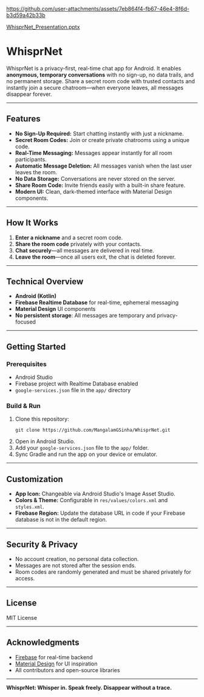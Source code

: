 

https://github.com/user-attachments/assets/7eb864f4-fb67-46e4-8f6d-b3d59a42b33b

[WhisprNet_Presentation.pptx](https://github.com/user-attachments/files/20837539/WhisprNet_Presentation.pptx)


# WhisprNet

WhisprNet is a privacy-first, real-time chat app for Android. It enables **anonymous, temporary conversations** with no sign-up, no data trails, and no permanent storage. Share a secret room code with trusted contacts and instantly join a secure chatroom—when everyone leaves, all messages disappear forever.

---

## Features

- **No Sign-Up Required:** Start chatting instantly with just a nickname.
- **Secret Room Codes:** Join or create private chatrooms using a unique code.
- **Real-Time Messaging:** Messages appear instantly for all room participants.
- **Automatic Message Deletion:** All messages vanish when the last user leaves the room.
- **No Data Storage:** Conversations are never stored on the server.
- **Share Room Code:** Invite friends easily with a built-in share feature.
- **Modern UI:** Clean, dark-themed interface with Material Design components.

---

## How It Works

1. **Enter a nickname** and a secret room code.
2. **Share the room code** privately with your contacts.
3. **Chat securely**—all messages are delivered in real time.
4. **Leave the room**—once all users exit, the chat is deleted forever.

---

## Technical Overview

- **Android (Kotlin)**
- **Firebase Realtime Database** for real-time, ephemeral messaging
- **Material Design** UI components
- **No persistent storage**: All messages are temporary and privacy-focused

---

## Getting Started

### Prerequisites

- Android Studio
- Firebase project with Realtime Database enabled
- `google-services.json` file in the `app/` directory

### Build & Run

1. Clone this repository:
   ```
   git clone https://github.com/MangalamGSinha/WhisprNet.git
   ```
2. Open in Android Studio.
3. Add your `google-services.json` file to the `app/` folder.
4. Sync Gradle and run the app on your device or emulator.

---

## Customization

- **App Icon:** Changeable via Android Studio's Image Asset Studio.
- **Colors & Theme:** Configurable in `res/values/colors.xml` and `styles.xml`.
- **Firebase Region:** Update the database URL in code if your Firebase database is not in the default region.

---

## Security & Privacy

- No account creation, no personal data collection.
- Messages are not stored after the session ends.
- Room codes are randomly generated and must be shared privately for access.

---

## License

MIT License

---

## Acknowledgments

- [Firebase](https://firebase.google.com/) for real-time backend
- [Material Design](https://material.io/) for UI inspiration
- All contributors and open-source libraries

---

**WhisprNet: Whisper in. Speak freely. Disappear without a trace.**
